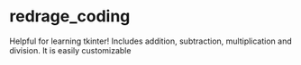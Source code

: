 # redrage_coding

Helpful for learning tkinter!
Includes addition, subtraction, multiplication and division.
It is easily customizable
